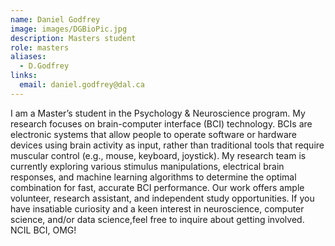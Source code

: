 ```yaml
---
name: Daniel Godfrey
image: images/DGBioPic.jpg
description: Masters student
role: masters
aliases:
  - D.Godfrey
links:
  email: daniel.godfrey@dal.ca
---
```


I am a Master’s student in the Psychology & Neuroscience program. My research focuses on brain-computer interface (BCI) technology. BCIs are electronic systems that allow people to operate software or hardware devices using brain activity as input, rather than traditional tools that require muscular control (e.g., mouse, keyboard, joystick). 
My research team is currently exploring various stimulus manipulations, electrical brain responses, and machine learning algorithms to determine the optimal combination for fast, accurate BCI performance. Our work offers ample volunteer, research assistant, and independent study opportunities. If you have insatiable curiosity and a keen interest in neuroscience, computer science, and/or data science,feel free to inquire about getting involved. NCIL BCI, OMG!
